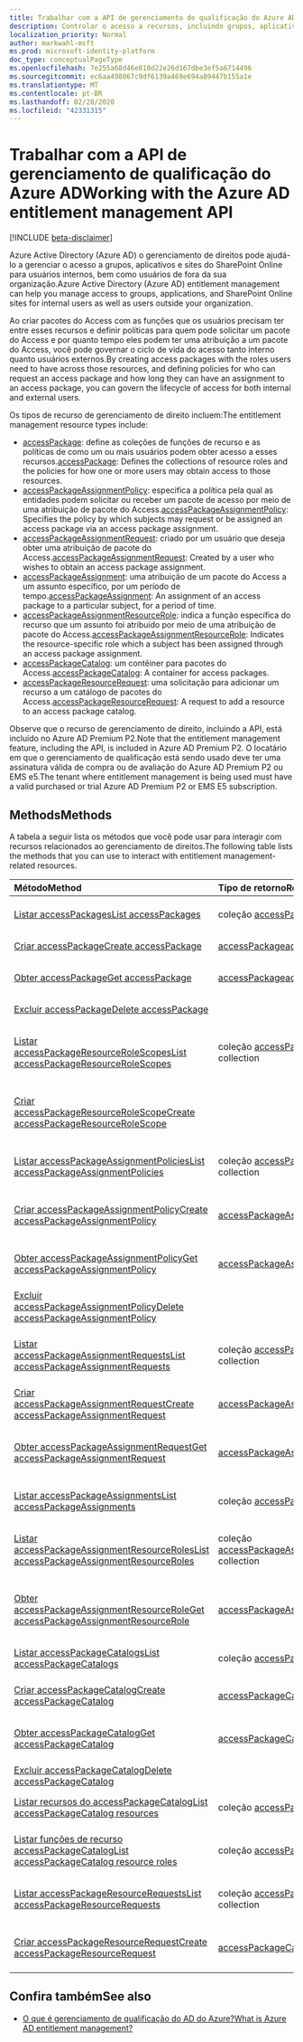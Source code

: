```yaml
---
title: Trabalhar com a API de gerenciamento de qualificação do Azure AD
description: Controlar o acesso a recursos, incluindo grupos, aplicativos e sites por meio do gerenciamento de qualificação do Azure AD
localization_priority: Normal
author: markwahl-msft
ms.prod: microsoft-identity-platform
doc_type: conceptualPageType
ms.openlocfilehash: 7e255a68d46e810d22e26d167dbe3ef5a6714496
ms.sourcegitcommit: ec6aa498067c9df6139a469e694a89447b155a1e
ms.translationtype: MT
ms.contentlocale: pt-BR
ms.lasthandoff: 02/28/2020
ms.locfileid: "42331315"
---
```

# <a name="working-with-the-azure-ad-entitlement-management-api"></a><span data-ttu-id="82e38-103">Trabalhar com a API de gerenciamento de qualificação do Azure AD</span><span class="sxs-lookup"><span data-stu-id="82e38-103">Working with the Azure AD entitlement management API</span></span>

[!INCLUDE [beta-disclaimer](../../includes/beta-disclaimer.md)]

<span data-ttu-id="82e38-104">Azure Active Directory (Azure AD) o gerenciamento de direitos pode ajudá-lo a gerenciar o acesso a grupos, aplicativos e sites do SharePoint Online para usuários internos, bem como usuários de fora da sua organização.</span><span class="sxs-lookup"><span data-stu-id="82e38-104">Azure Active Directory (Azure AD) entitlement management can help you manage access to groups, applications, and SharePoint Online sites for internal users as well as users outside your organization.</span></span>

<span data-ttu-id="82e38-105">Ao criar pacotes do Access com as funções que os usuários precisam ter entre esses recursos e definir políticas para quem pode solicitar um pacote do Access e por quanto tempo eles podem ter uma atribuição a um pacote do Access, você pode governar o ciclo de vida do acesso tanto interno quanto usuários externos.</span><span class="sxs-lookup"><span data-stu-id="82e38-105">By creating access packages with the roles users need to have across those resources, and defining policies for who can request an access package and how long they can have an assignment to an access package, you can govern the lifecycle of access for both internal and external users.</span></span>

<span data-ttu-id="82e38-106">Os tipos de recurso de gerenciamento de direito incluem:</span><span class="sxs-lookup"><span data-stu-id="82e38-106">The entitlement management resource types include:</span></span>

- <span data-ttu-id="82e38-107">[accessPackage](accesspackage.md): define as coleções de funções de recurso e as políticas de como um ou mais usuários podem obter acesso a esses recursos.</span><span class="sxs-lookup"><span data-stu-id="82e38-107">[accessPackage](accesspackage.md): Defines the collections of resource roles and the policies for how one or more users may obtain access to those resources.</span></span>
- <span data-ttu-id="82e38-108">[accessPackageAssignmentPolicy](accesspackageassignmentpolicy.md): especifica a política pela qual as entidades podem solicitar ou receber um pacote de acesso por meio de uma atribuição de pacote do Access.</span><span class="sxs-lookup"><span data-stu-id="82e38-108">[accessPackageAssignmentPolicy](accesspackageassignmentpolicy.md): Specifies the policy by which subjects may request or be assigned an access package via an access package assignment.</span></span>
- <span data-ttu-id="82e38-109">[accessPackageAssignmentRequest](accesspackageassignmentrequest.md): criado por um usuário que deseja obter uma atribuição de pacote do Access.</span><span class="sxs-lookup"><span data-stu-id="82e38-109">[accessPackageAssignmentRequest](accesspackageassignmentrequest.md): Created by a user who wishes to obtain an access package assignment.</span></span>
- <span data-ttu-id="82e38-110">[accessPackageAssignment](accesspackageassignment.md): uma atribuição de um pacote do Access a um assunto específico, por um período de tempo.</span><span class="sxs-lookup"><span data-stu-id="82e38-110">[accessPackageAssignment](accesspackageassignment.md): An assignment of an access package to a particular subject, for a period of time.</span></span>
- <span data-ttu-id="82e38-111">[accessPackageAssignmentResourceRole](accesspackageassignmentresourcerole.md): indica a função específica do recurso que um assunto foi atribuído por meio de uma atribuição de pacote do Access.</span><span class="sxs-lookup"><span data-stu-id="82e38-111">[accessPackageAssignmentResourceRole](accesspackageassignmentresourcerole.md): Indicates the resource-specific role which a subject has been assigned through an access package assignment.</span></span>
- <span data-ttu-id="82e38-112">[accessPackageCatalog](accesspackagecatalog.md): um contêiner para pacotes do Access.</span><span class="sxs-lookup"><span data-stu-id="82e38-112">[accessPackageCatalog](accesspackagecatalog.md): A container for access packages.</span></span>
- <span data-ttu-id="82e38-113">[accessPackageResourceRequest](accesspackageresourcerequest.md): uma solicitação para adicionar um recurso a um catálogo de pacotes do Access.</span><span class="sxs-lookup"><span data-stu-id="82e38-113">[accessPackageResourceRequest](accesspackageresourcerequest.md): A request to add a resource to an access package catalog.</span></span>

<span data-ttu-id="82e38-114">Observe que o recurso de gerenciamento de direito, incluindo a API, está incluído no Azure AD Premium P2.</span><span class="sxs-lookup"><span data-stu-id="82e38-114">Note that the entitlement management feature, including the API, is included in Azure AD Premium P2.</span></span> <span data-ttu-id="82e38-115">O locatário em que o gerenciamento de qualificação está sendo usado deve ter uma assinatura válida de compra ou de avaliação do Azure AD Premium P2 ou EMS e5.</span><span class="sxs-lookup"><span data-stu-id="82e38-115">The tenant where entitlement management is being used must have a valid purchased or trial Azure AD Premium P2 or EMS E5 subscription.</span></span>

## <a name="methods"></a><span data-ttu-id="82e38-116">Methods</span><span class="sxs-lookup"><span data-stu-id="82e38-116">Methods</span></span>

<span data-ttu-id="82e38-117">A tabela a seguir lista os métodos que você pode usar para interagir com recursos relacionados ao gerenciamento de direitos.</span><span class="sxs-lookup"><span data-stu-id="82e38-117">The following table lists the methods that you can use to interact with entitlement management-related resources.</span></span>

| <span data-ttu-id="82e38-118">Método</span><span class="sxs-lookup"><span data-stu-id="82e38-118">Method</span></span>           | <span data-ttu-id="82e38-119">Tipo de retorno</span><span class="sxs-lookup"><span data-stu-id="82e38-119">Return type</span></span>    |<span data-ttu-id="82e38-120">Descrição</span><span class="sxs-lookup"><span data-stu-id="82e38-120">Description</span></span>|
|:---------------|:--------|:----------|
| [<span data-ttu-id="82e38-121">Listar accessPackages</span><span class="sxs-lookup"><span data-stu-id="82e38-121">List accessPackages</span></span>](../api/accesspackage-list.md) | <span data-ttu-id="82e38-122">coleção [accessPackage](accesspackage.md)</span><span class="sxs-lookup"><span data-stu-id="82e38-122">[accessPackage](accesspackage.md) collection</span></span> | <span data-ttu-id="82e38-123">Recupere uma lista de objetos **accessPackage** .</span><span class="sxs-lookup"><span data-stu-id="82e38-123">Retrieve a list of **accessPackage** objects.</span></span> |
| [<span data-ttu-id="82e38-124">Criar accessPackage</span><span class="sxs-lookup"><span data-stu-id="82e38-124">Create accessPackage</span></span>](../api/accesspackage-post.md) | [<span data-ttu-id="82e38-125">accessPackage</span><span class="sxs-lookup"><span data-stu-id="82e38-125">accessPackage</span></span>](accesspackage.md) | <span data-ttu-id="82e38-126">Criar um novo objeto **accessPackage** .</span><span class="sxs-lookup"><span data-stu-id="82e38-126">Create a new **accessPackage** object.</span></span> |
| [<span data-ttu-id="82e38-127">Obter accessPackage</span><span class="sxs-lookup"><span data-stu-id="82e38-127">Get accessPackage</span></span>](../api/accesspackage-get.md) | [<span data-ttu-id="82e38-128">accessPackage</span><span class="sxs-lookup"><span data-stu-id="82e38-128">accessPackage</span></span>](accesspackage.md) | <span data-ttu-id="82e38-129">Ler propriedades e relações de um objeto **accessPackage** .</span><span class="sxs-lookup"><span data-stu-id="82e38-129">Read properties and relationships of an **accessPackage** object.</span></span> |
| [<span data-ttu-id="82e38-130">Excluir accessPackage</span><span class="sxs-lookup"><span data-stu-id="82e38-130">Delete accessPackage</span></span>](../api/accesspackage-delete.md) | | <span data-ttu-id="82e38-131">Exclua **accessPackage**.</span><span class="sxs-lookup"><span data-stu-id="82e38-131">Delete **accessPackage**.</span></span> |
| [<span data-ttu-id="82e38-132">Listar accessPackageResourceRoleScopes</span><span class="sxs-lookup"><span data-stu-id="82e38-132">List accessPackageResourceRoleScopes</span></span>](../api/accesspackage-list-accesspackageresourcerolescopes.md) | <span data-ttu-id="82e38-133">coleção [accessPackageResourceRoleScope](accesspackageresourcerolescope.md)</span><span class="sxs-lookup"><span data-stu-id="82e38-133">[accessPackageResourceRoleScope](accesspackageresourcerolescope.md) collection</span></span> | <span data-ttu-id="82e38-134">Recupere uma lista de objetos **accessPackageResourceRoleScope** para um pacote do Access.</span><span class="sxs-lookup"><span data-stu-id="82e38-134">Retrieve a list of **accessPackageResourceRoleScope** objects for an access package.</span></span> |
| [<span data-ttu-id="82e38-135">Criar accessPackageResourceRoleScope</span><span class="sxs-lookup"><span data-stu-id="82e38-135">Create accessPackageResourceRoleScope</span></span>](../api/accesspackage-post-accesspackageresourcerolescopes.md) | | <span data-ttu-id="82e38-136">Criar um novo objeto **accessPackageResourceRoleScope** para um pacote do Access.</span><span class="sxs-lookup"><span data-stu-id="82e38-136">Create a new **accessPackageResourceRoleScope** object for an access package.</span></span> |
| [<span data-ttu-id="82e38-137">Listar accessPackageAssignmentPolicies</span><span class="sxs-lookup"><span data-stu-id="82e38-137">List accessPackageAssignmentPolicies</span></span>](../api/accesspackageassignmentpolicy-list.md) | <span data-ttu-id="82e38-138">coleção [accessPackageAssignmentPolicy](accesspackageassignmentpolicy.md)</span><span class="sxs-lookup"><span data-stu-id="82e38-138">[accessPackageAssignmentPolicy](accesspackageassignmentpolicy.md) collection</span></span> | <span data-ttu-id="82e38-139">Recupere uma lista de objetos **accessPackageAssignmentPolicy** .</span><span class="sxs-lookup"><span data-stu-id="82e38-139">Retrieve a list of **accessPackageAssignmentPolicy** objects.</span></span> |
| [<span data-ttu-id="82e38-140">Criar accessPackageAssignmentPolicy</span><span class="sxs-lookup"><span data-stu-id="82e38-140">Create accessPackageAssignmentPolicy</span></span>](../api/accesspackageassignmentpolicy-post.md) | [<span data-ttu-id="82e38-141">accessPackageAssignmentPolicy</span><span class="sxs-lookup"><span data-stu-id="82e38-141">accessPackageAssignmentPolicy</span></span>](accesspackageassignmentpolicy.md)| <span data-ttu-id="82e38-142">Criar um novo objeto **accessPackageAssignmentPolicy** .</span><span class="sxs-lookup"><span data-stu-id="82e38-142">Create a new **accessPackageAssignmentPolicy** object.</span></span> |
| [<span data-ttu-id="82e38-143">Obter accessPackageAssignmentPolicy</span><span class="sxs-lookup"><span data-stu-id="82e38-143">Get accessPackageAssignmentPolicy</span></span>](../api/accesspackageassignmentpolicy-get.md) | [<span data-ttu-id="82e38-144">accessPackageAssignmentPolicy</span><span class="sxs-lookup"><span data-stu-id="82e38-144">accessPackageAssignmentPolicy</span></span>](accesspackageassignmentpolicy.md) | <span data-ttu-id="82e38-145">Ler propriedades e relações de um objeto **accessPackageAssignmentPolicy** .</span><span class="sxs-lookup"><span data-stu-id="82e38-145">Read properties and relationships of an **accessPackageAssignmentPolicy** object.</span></span> |
| [<span data-ttu-id="82e38-146">Excluir accessPackageAssignmentPolicy</span><span class="sxs-lookup"><span data-stu-id="82e38-146">Delete accessPackageAssignmentPolicy</span></span>](../api/accesspackageassignmentpolicy-delete.md) | | <span data-ttu-id="82e38-147">Excluir um **accessPackageAssignmentPolicy**.</span><span class="sxs-lookup"><span data-stu-id="82e38-147">Delete an **accessPackageAssignmentPolicy**.</span></span> |
| [<span data-ttu-id="82e38-148">Listar accessPackageAssignmentRequests</span><span class="sxs-lookup"><span data-stu-id="82e38-148">List accessPackageAssignmentRequests</span></span>](../api/accesspackageassignmentrequest-list.md) | <span data-ttu-id="82e38-149">coleção [accessPackageAssignmentRequest](accesspackageassignmentrequest.md)</span><span class="sxs-lookup"><span data-stu-id="82e38-149">[accessPackageAssignmentRequest](accesspackageassignmentrequest.md) collection</span></span> | <span data-ttu-id="82e38-150">Recupere uma lista de objetos **accessPackageAssignmentRequest** .</span><span class="sxs-lookup"><span data-stu-id="82e38-150">Retrieve a list of **accessPackageAssignmentRequest** objects.</span></span> |
| [<span data-ttu-id="82e38-151">Criar accessPackageAssignmentRequest</span><span class="sxs-lookup"><span data-stu-id="82e38-151">Create accessPackageAssignmentRequest</span></span>](../api/accesspackageassignmentrequest-post.md) | [<span data-ttu-id="82e38-152">accessPackageAssignmentRequest</span><span class="sxs-lookup"><span data-stu-id="82e38-152">accessPackageAssignmentRequest</span></span>](accesspackageassignmentrequest.md) | <span data-ttu-id="82e38-153">Criar um novo **accessPackageAssignmentRequest**.</span><span class="sxs-lookup"><span data-stu-id="82e38-153">Create a new **accessPackageAssignmentRequest**.</span></span> |
| [<span data-ttu-id="82e38-154">Obter accessPackageAssignmentRequest</span><span class="sxs-lookup"><span data-stu-id="82e38-154">Get accessPackageAssignmentRequest</span></span>](../api/accesspackageassignmentrequest-get.md) | [<span data-ttu-id="82e38-155">accessPackageAssignmentRequest</span><span class="sxs-lookup"><span data-stu-id="82e38-155">accessPackageAssignmentRequest</span></span>](accesspackageassignmentrequest.md) | <span data-ttu-id="82e38-156">Ler propriedades e relações de um objeto **accessPackageAssignmentRequest** .</span><span class="sxs-lookup"><span data-stu-id="82e38-156">Read properties and relationships of an **accessPackageAssignmentRequest** object.</span></span> |
| [<span data-ttu-id="82e38-157">Listar accessPackageAssignments</span><span class="sxs-lookup"><span data-stu-id="82e38-157">List accessPackageAssignments</span></span>](../api/accesspackageassignment-list.md) | <span data-ttu-id="82e38-158">coleção [accessPackageAssignment](accesspackageassignment.md)</span><span class="sxs-lookup"><span data-stu-id="82e38-158">[accessPackageAssignment](accesspackageassignment.md) collection</span></span> | <span data-ttu-id="82e38-159">Recupere uma lista de objetos **accessPackageAssignment** .</span><span class="sxs-lookup"><span data-stu-id="82e38-159">Retrieve a list of **accessPackageAssignment** objects.</span></span> |
| [<span data-ttu-id="82e38-160">Listar accessPackageAssignmentResourceRoles</span><span class="sxs-lookup"><span data-stu-id="82e38-160">List accessPackageAssignmentResourceRoles</span></span>](../api/accesspackageassignmentresourcerole-list.md) | <span data-ttu-id="82e38-161">coleção [accessPackageAssignmentResourceRole](accesspackageassignmentresourcerole.md)</span><span class="sxs-lookup"><span data-stu-id="82e38-161">[accessPackageAssignmentResourceRole](accesspackageassignmentresourcerole.md) collection</span></span> | <span data-ttu-id="82e38-162">Recupere uma lista de objetos **accessPackageAssignmentResourceRole** .</span><span class="sxs-lookup"><span data-stu-id="82e38-162">Retrieve a list of **accessPackageAssignmentResourceRole** objects.</span></span> |
| [<span data-ttu-id="82e38-163">Obter accessPackageAssignmentResourceRole</span><span class="sxs-lookup"><span data-stu-id="82e38-163">Get accessPackageAssignmentResourceRole</span></span>](../api/accesspackageassignmentresourcerole-get.md) | [<span data-ttu-id="82e38-164">accessPackageAssignmentResourceRole</span><span class="sxs-lookup"><span data-stu-id="82e38-164">accessPackageAssignmentResourceRole</span></span>](accesspackageassignmentresourcerole.md)  | <span data-ttu-id="82e38-165">Recupere um objeto **accessPackageAssignmentResourceRole** .</span><span class="sxs-lookup"><span data-stu-id="82e38-165">Retrieve a **accessPackageAssignmentResourceRole** object.</span></span> |
| [<span data-ttu-id="82e38-166">Listar accessPackageCatalogs</span><span class="sxs-lookup"><span data-stu-id="82e38-166">List accessPackageCatalogs</span></span>](../api/accesspackagecatalog-list.md) | <span data-ttu-id="82e38-167">coleção [accessPackageCatalog](accesspackagecatalog.md)</span><span class="sxs-lookup"><span data-stu-id="82e38-167">[accessPackageCatalog](accesspackagecatalog.md) collection</span></span> | <span data-ttu-id="82e38-168">Recupere uma lista de objetos **accessPackageCatalogs** .</span><span class="sxs-lookup"><span data-stu-id="82e38-168">Retrieve a list of **accessPackageCatalogs** objects.</span></span> |
| [<span data-ttu-id="82e38-169">Criar accessPackageCatalog</span><span class="sxs-lookup"><span data-stu-id="82e38-169">Create accessPackageCatalog</span></span>](../api/accesspackagecatalog-post.md) | [<span data-ttu-id="82e38-170">accessPackageCatalog</span><span class="sxs-lookup"><span data-stu-id="82e38-170">accessPackageCatalog</span></span>](accesspackagecatalog.md) | <span data-ttu-id="82e38-171">Criar um novo objeto **accessPackageCatalog** .</span><span class="sxs-lookup"><span data-stu-id="82e38-171">Create a new **accessPackageCatalog** object.</span></span> |
| [<span data-ttu-id="82e38-172">Obter accessPackageCatalog</span><span class="sxs-lookup"><span data-stu-id="82e38-172">Get accessPackageCatalog</span></span>](../api/accesspackagecatalog-get.md) | [<span data-ttu-id="82e38-173">accessPackageCatalog</span><span class="sxs-lookup"><span data-stu-id="82e38-173">accessPackageCatalog</span></span>](accesspackagecatalog.md) | <span data-ttu-id="82e38-174">Ler propriedades e relações de um objeto **accessPackageCatalog** .</span><span class="sxs-lookup"><span data-stu-id="82e38-174">Read properties and relationships of an **accessPackageCatalog** object.</span></span> |
| [<span data-ttu-id="82e38-175">Excluir accessPackageCatalog</span><span class="sxs-lookup"><span data-stu-id="82e38-175">Delete accessPackageCatalog</span></span>](../api/accesspackagecatalog-delete.md) | | <span data-ttu-id="82e38-176">Excluir um **accessPackageCatalog**.</span><span class="sxs-lookup"><span data-stu-id="82e38-176">Delete an **accessPackageCatalog**.</span></span> |
| [<span data-ttu-id="82e38-177">Listar recursos do accessPackageCatalog</span><span class="sxs-lookup"><span data-stu-id="82e38-177">List accessPackageCatalog resources</span></span>](../api/accesspackagecatalog-list-accesspackageresources.md) | <span data-ttu-id="82e38-178">coleção [accessPackageResource](accesspackageresource.md)</span><span class="sxs-lookup"><span data-stu-id="82e38-178">[accessPackageResource](accesspackageresource.md) collection</span></span> | <span data-ttu-id="82e38-179">Recupere uma lista de objetos **accessPackageResource** .</span><span class="sxs-lookup"><span data-stu-id="82e38-179">Retrieve a list of **accessPackageResource** objects.</span></span> |
| [<span data-ttu-id="82e38-180">Listar funções de recurso accessPackageCatalog</span><span class="sxs-lookup"><span data-stu-id="82e38-180">List accessPackageCatalog resource roles</span></span>](../api/accesspackagecatalog-list-accesspackageresourceroles.md) | <span data-ttu-id="82e38-181">coleção [accessPackageResourceRole](accesspackageresourcerole.md)</span><span class="sxs-lookup"><span data-stu-id="82e38-181">[accessPackageResourceRole](accesspackageresourcerole.md) collection</span></span> | <span data-ttu-id="82e38-182">Recupere uma lista de objetos **accessPackageResourceRole** .</span><span class="sxs-lookup"><span data-stu-id="82e38-182">Retrieve a list of **accessPackageResourceRole** objects.</span></span> |
| [<span data-ttu-id="82e38-183">Listar accessPackageResourceRequests</span><span class="sxs-lookup"><span data-stu-id="82e38-183">List accessPackageResourceRequests</span></span>](../api/accesspackageresourcerequest-list.md) | <span data-ttu-id="82e38-184">coleção [accessPackageResourceRequest](accesspackageresourcerequest.md)</span><span class="sxs-lookup"><span data-stu-id="82e38-184">[accessPackageResourceRequest](accesspackageresourcerequest.md) collection</span></span> | <span data-ttu-id="82e38-185">Ler propriedades e relações de objetos **accessPackageResourceRequest** .</span><span class="sxs-lookup"><span data-stu-id="82e38-185">Read properties and relationships of **accessPackageResourceRequest** objects.</span></span> |
| [<span data-ttu-id="82e38-186">Criar accessPackageResourceRequest</span><span class="sxs-lookup"><span data-stu-id="82e38-186">Create accessPackageResourceRequest</span></span>](../api/accesspackageresourcerequest-post.md) | [<span data-ttu-id="82e38-187">accessPackageCatalog</span><span class="sxs-lookup"><span data-stu-id="82e38-187">accessPackageCatalog</span></span>](accesspackageresourcerequest.md) | <span data-ttu-id="82e38-188">Criar um novo objeto **accessPackageResourceRequest** .</span><span class="sxs-lookup"><span data-stu-id="82e38-188">Create a new **accessPackageResourceRequest** object.</span></span> |

## <a name="see-also"></a><span data-ttu-id="82e38-189">Confira também</span><span class="sxs-lookup"><span data-stu-id="82e38-189">See also</span></span>

 - [<span data-ttu-id="82e38-190">O que é gerenciamento de qualificação do AD do Azure?</span><span class="sxs-lookup"><span data-stu-id="82e38-190">What is Azure AD entitlement management?</span></span>](https://docs.microsoft.com/azure/active-directory/governance/entitlement-management-overview)



<!-- uuid: 16cd6b66-4b1a-43a1-adaf-3a886856ed98
2019-02-04 14:57:30 UTC -->
<!-- {
  "type": "#page.annotation",
  "description": "Service root",
  "keywords": "",
  "section": "documentation",
  "tocPath": ""
}-->
